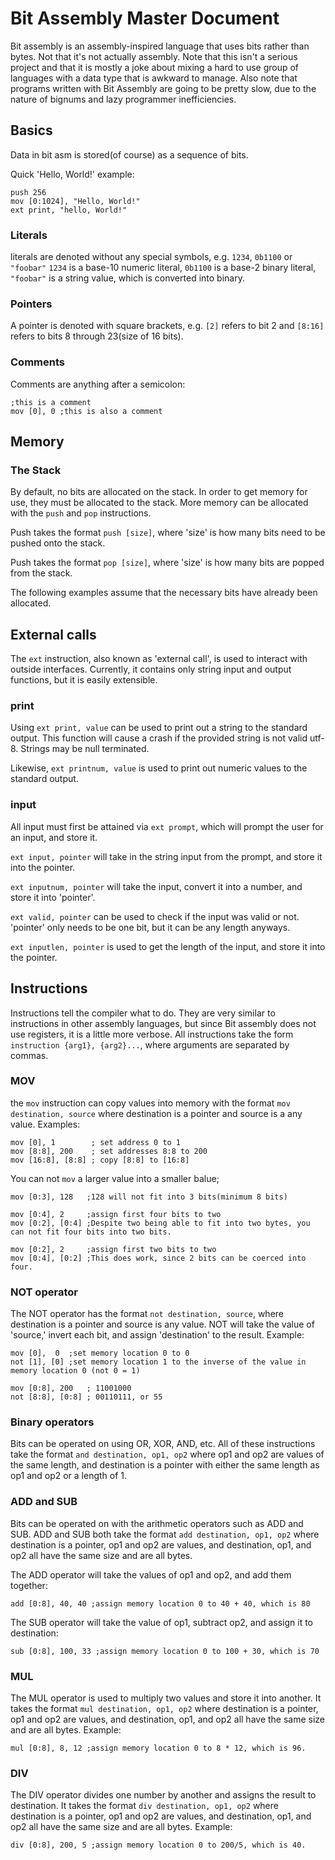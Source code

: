 # Bit Assembly Master Document #
Bit assembly is an assembly-inspired language that uses bits rather than bytes.
Not that it's not actually assembly.
Note that this isn't a serious project and that it is mostly a joke about mixing a hard to use group of languages with a data type that is awkward to manage.
Also note that programs written with Bit Assembly are going to be pretty slow, due to the nature of bignums and lazy programmer inefficiencies. 

## Basics ##
Data in bit asm is stored(of course) as a sequence of bits.

Quick 'Hello, World!' example:
```
push 256
mov [0:1024], "Hello, World!"
ext print, "hello, World!"
```

### Literals ###
literals are denoted without any special symbols, e.g. `1234`, `0b1100` or `"foobar"`
`1234` is a base-10 numeric literal,
`0b1100` is a base-2 binary literal,
`"foobar"` is a string value, which is converted into binary.

### Pointers ###
A pointer is denoted with square brackets, e.g. `[2]` refers to bit 2 and `[8:16]` refers to bits 8 through 23(size of 16 bits).

### Comments ###
Comments are anything after a semicolon:
```
;this is a comment
mov [0], 0 ;this is also a comment
```

## Memory ##
### The Stack ###
By default, no bits are allocated on the stack. In order to get memory for use, they must be allocated to the stack. More memory can be allocated with the `push` and `pop` instructions.

Push takes the format `push [size]`, where 'size' is how many bits need to be pushed onto the stack.

Push takes the format `pop [size]`, where 'size' is how many bits are popped from the stack.

The following examples assume that the necessary bits have already been allocated.

## External calls ##
The `ext` instruction, also known as 'external call', is used to interact with outside interfaces. Currently, it contains only string input and output functions, but it is easily extensible.

### print ###
Using `ext print, value` can be used to print out a string to the standard output. This function will cause a crash if the provided string is not valid utf-8. Strings may be null terminated.

Likewise, `ext printnum, value` is used to print out numeric values to the standard output.

### input ###
All input must first be attained via `ext prompt`, which will prompt the user for an input, and store it.

`ext input, pointer` will take in the string input from the prompt, and store it into the pointer.

`ext inputnum, pointer` will take the input, convert it into a number, and store it into 'pointer'.

`ext valid, pointer` can be used to check if the input was valid or not. 'pointer' only needs to be one bit, but it can be any length anyways.

`ext inputlen, pointer` is used to get the length of the input, and store it into the pointer.

## Instructions ##
Instructions tell the compiler what to do. They are very similar to instructions in other assembly languages, but since Bit assembly does not use registers, it is a little more verbose. All instructions take the form `instruction {arg1}, {arg2}...`, where arguments are separated by commas.

### MOV ###
the `mov` instruction can copy values into memory with the format `mov destination, source` where destination is a pointer and source is a any value.
Examples:
```
mov [0], 1        ; set address 0 to 1
mov [8:8], 200    ; set addresses 8:8 to 200
mov [16:8], [8:8] ; copy [8:8] to [16:8]
```

You can not `mov` a larger value into a smaller balue;
```
mov [0:3], 128   ;128 will not fit into 3 bits(minimum 8 bits)

mov [0:4], 2     ;assign first four bits to two
mov [0:2], [0:4] ;Despite two being able to fit into two bytes, you can not fit four bits into two bits.

mov [0:2], 2     ;assign first two bits to two
mov [0:4], [0:2] ;This does work, since 2 bits can be coerced into four.
```

### NOT operator ###
The NOT operator has the format `not destination, source`, where destination is a pointer and source is any value. NOT will take the value of 'source,' invert each bit, and assign 'destination' to the result.
Example:
```
mov [0],  0  ;set memory location 0 to 0
not [1], [0] ;set memory location 1 to the inverse of the value in memory location 0 (not 0 = 1)

mov [0:8], 200   ; 11001000
not [8:8], [0:8] ; 00110111, or 55
```

### Binary operators ###
Bits can be operated on using OR, XOR, AND, etc.
All of these instructions take the format `and destination, op1, op2` where op1 and op2 are values of the same length, and destination is a pointer with either the same length as op1 and op2 or a length of 1.

### ADD and SUB ###
Bits can be operated on with the arithmetic operators such as ADD and SUB.
ADD and SUB both take the format `add destination, op1, op2` where destination is a pointer, op1 and op2 are values, and destination, op1, and op2 all have the same size and are all bytes.

The ADD operator will take the values of op1 and op2, and add them together:
```
add [0:8], 40, 40 ;assign memory location 0 to 40 + 40, which is 80
```

The SUB operator will take the value of op1, subtract op2, and assign it to destination:
```
sub [0:8], 100, 33 ;assign memory location 0 to 100 + 30, which is 70
```

### MUL ###
The MUL operator is used to multiply two values and store it into another. It takes the format `mul destination, op1, op2` where destination is a pointer, op1 and op2 are values, and destination, op1, and op2 all have the same size and are all bytes.
Example:
```
mul [0:8], 8, 12 ;assign memory location 0 to 8 * 12, which is 96.
```

### DIV ###
The DIV operator divides one number by another and assigns the result to destination. It takes the format `div destination, op1, op2` where destination is a pointer, op1 and op2 are values, and destination, op1, and op2 all have the same size and are all bytes.
Example:
```
div [0:8], 200, 5 ;assign memory location 0 to 200/5, which is 40.
```
